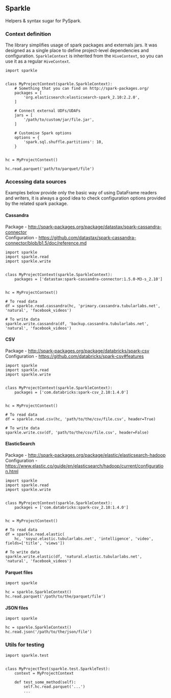 ## Sparkle

Helpers & syntax sugar for PySpark.


### Context definition

The library simplifies usage of spark packages and externals jars.
It was designed as a single place to define project-level dependencies and configuration.
`SparkleContext` is inherited from the `HiveContext`, so you can use it as a regular `HiveContext`.

```
import sparkle


class MyProjectContext(sparkle.SparkleContext):
    # Something that you can find on http://spark-packages.org/
    packages = [
        'org.elasticsearch:elasticsearch-spark_2.10:2.2.0',
    ]
    
    # Connect external UDFs/UDAFs 
    jars = [
        '/path/to/custom/jar/file.jar',
    ]
    
    # Customise Spark options
    options = {
        'spark.sql.shuffle.partitions': 10,
    }
    

hc = MyProjectContext()

hc.read.parquet('path/to/parquet/file')
```

### Accessing data sources

Examples below provide only the basic way of using DataFrame readers and writers,
it is always a good idea to check configuration options provided by the related spark package.

#### Cassandra

Package - http://spark-packages.org/package/datastax/spark-cassandra-connector  
Configuration - https://github.com/datastax/spark-cassandra-connector/blob/b1.5/doc/reference.md  
```
import sparkle
import sparkle.read
import sparkle.write


class MyProjectContext(sparkle.SparkleContext):
    packages = ['datastax:spark-cassandra-connector:1.5.0-M3-s_2.10']
    

hc = MyProjectContext()

# To read data
df = sparkle.read.cassandra(hc, 'primary.cassandra.tubularlabs.net', 'natural', 'facebook_videos')

# To write data
sparkle.write.cassandra(df, 'backup.cassandra.tubularlabs.net', 'natural', 'facebook_videos')
```

#### CSV

Package - http://spark-packages.org/package/databricks/spark-csv  
Configuration - https://github.com/databricks/spark-csv#features  
```
import sparkle
import sparkle.read
import sparkle.write


class MyProjectContext(sparkle.SparkleContext):
    packages = ['com.databricks:spark-csv_2.10:1.4.0']


hc = MyProjectContext()

# To read data
df = sparkle.read.csv(hc, 'path/to/the/csv/file.csv', header=True)

# To write data
sparkle.write.csv(df, 'path/to/the/csv/file.csv', header=False)

```

#### ElasticSearch

Package - http://spark-packages.org/package/elastic/elasticsearch-hadoop  
Configuration - https://www.elastic.co/guide/en/elasticsearch/hadoop/current/configuration.html  

```
import sparkle
import sparkle.read
import sparkle.write


class MyProjectContext(sparkle.SparkleContext):
    packages = ['com.databricks:spark-csv_2.10:1.4.0']


hc = MyProjectContext()

# To read data
df = sparkle.read.elastic(
    hc, 'soyuz.elastic.tubularlabs.net', 'intelligence', 'video', fields=['title', 'views'])
    
# To write data
sparkle.write.elastic(df, 'natural.elastic.tubularlabs.net', 'natural', 'facebook_videos')
```

#### Parquet files
  
```
import sparkle

hc = sparkle.SparkleContext()
hc.read.parquet('/path/to/the/parquet/file')
```

#### JSON files

```
import sparkle

hc = sparkle.SparkleContext()
hc.read.json('/path/to/the/json/file')
```

### Utils for testing

```
import sparkle.test


class MyProjectTest(sparkle.test.SparkleTest):
    context = MyProjectContext
    
    def test_some_method(self):
        self.hc.read.parquet('...')
        ...
```
